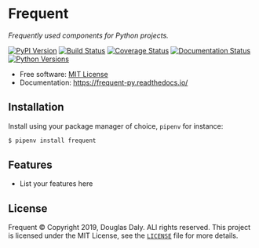 # Frequent

*Frequently used components for Python projects.*


[![PyPI Version](https://img.shields.io/pypi/v/frequent.svg)](https://pypi.org/project/frequent/ "PyPI Page")
[![Build Status](https://travis-ci.org/douglasdaly/frequent-py.svg?branch=master)](https://travis-ci.org/douglasdaly/frequent-py "Travis CI")
[![Coverage Status](https://coveralls.io/repos/github/douglasdaly/frequent-py/badge.svg)](https://coveralls.io/github/douglasdaly/frequent-py "Coveralls")
[![Documentation Status](https://readthedocs.org/projects/frequent-py/badge/?version=latest)](https://frequent-py.readthedocs.io/en/latest/?badge=latest "Documentation")
[![Python Versions](https://img.shields.io/pypi/pyversions/frequent.svg)](https://pypi.org/project/frequent "PyPI Page")

- Free software: [MIT License](./LICENSE "License File")
- Documentation: https://frequent-py.readthedocs.io/


## Installation

Install using your package manager of choice, `pipenv` for instance:

```bash
$ pipenv install frequent
```


## Features

- List your features here


## License

Frequent &copy; Copyright 2019, Douglas Daly.  ALl rights reserved. This project is licensed under the MIT License, see the [`LICENSE`](./LICENSE "License File") file for more details.

